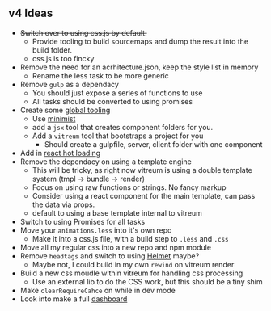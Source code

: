 ## v4 Ideas
- ~~Switch over to using css.js by default.~~
  - Provide tooling to build sourcemaps and dump the result into the build folder.
  - css.js is too fincky
- Remove the need for an acrhitecture.json, keep the style list in memory
  - Rename the less task to be more generic 
- Remove `gulp` as a dependacy
  - You should just expose a series of functions to use
  - All tasks should be converted to using promises
- Create some [global tooling](https://docs.npmjs.com/files/package.json#bin)
  - Use [minimist](https://www.npmjs.com/package/minimist) 
  - add a `jsx` tool that creates component folders for you. 
  - Add a `vitreum` tool that bootstraps a project for you
    - Should create a gulpfile, server, client folder with one component 
- Add in [react hot loading](https://github.com/milankinen/livereactload)
- Remove the dependacy on using a template engine
  - This will be tricky, as right now vitreum is using a double template system (tmpl -> bundle -> render)
  - Focus on using raw functions or strings. No fancy markup
  - Consider using a react component for the main template, can pass the data via props.
  - default to using a base template internal to vitreum
- Switch to using Promises for all tasks
- Move your `animations.less` into it's own repo
  - Make it into a css.js file, with a build step to `.less` and `.css`
- Move all my regular css into a new repo and npm module
- Remove `headtags` and switch to using [Helmet](https://github.com/nfl/react-helmet) maybe?
  - Maybe not, I could build in my own `rewind` on vitreum render
- Build a new css moudle within vitreum for handling css processing
  - Use an external lib to do the CSS work, but this should be a tiny shim 
- Make `clearRequireCahce` on while in dev mode
- Look into make a full [dashboard](https://formidable.com/blog/2016/08/15/introducing-webpack-dashboard/)
